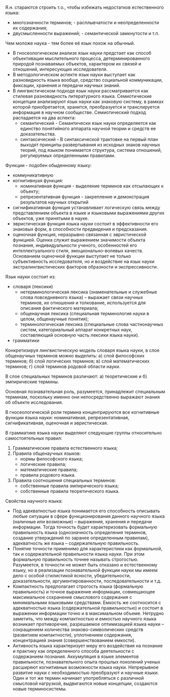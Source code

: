 Я.н. стараются строить т.о., чтобы избежать недостатков естественного языка:
- многозначности терминов; - расплывчатости и неопределенности их содержания;
- двусмысленности выражений; - семантической замкнутости и т.п.

Чем моложе наука - тем более её язык похож на обычный.

- В гносеологическом анализе язык науки предстает как способ объективации мыслительного процесса, детерминированного природой познаваемых объектов, характером их связей и отношений, интересующих исследователя.
- В методологическом аспекте язык науки выступает как разновидность языка вообще, средство социальной коммуникации, фиксации, хранения и передачи научных знаний.
- В лингвистическом подходе язык науки рассматривается как стилевая разновидность литературного языка. Семиотические концепции анализируют язык науки как знаковую систему, в рамках которой приобретается, хранится, преобразуется и транслируется информация в научном сообществе. Семиотический подход распадается на два аспекта: 
    - семантический - Семантически язык науки определяется как единство понятийного аппарата научной теории и средств ее доказательства.
    - синтаксический - В синтаксической трактовке на первый план выходят принципы развертывания из исходных знаков научных теорий, под языком понимается структура, система отношений, регулируемых определенными правилами.

Функции - подобен обыденному языку:
- коммуникативную 
- когнитивнуая функция:
    - номинативная функция - выделение терминов как отсылающих к объекту;
    - репрезентативная функция - закрепление и демонстрация результатов научных открытий
- сигнификативная функция устанавливает логическую связь между представлением объекта в языке и языковыми выражениями других объектов, уже принятыми в науке.
- эвристическая функция языка науки состоит в эффективности его знаковых форм, в способности предвидения и предсказания.
- оценочная функция, неразрывно связанная с эвристической функцией. Оценка служит выражением значимости объекта познания, индивидуальности ученого, особенностей его интеллектуального стиля, эмоционально-волевых качеств. Основанием оценочной функции выступает не только субъективность исследователя, но и воздействие на язык науки экстралингвистических факторов образности и экспрессивности.

Язык науки состоит из:
- словаря (лексики)
    - нетерминологическая лексика (знаменательные и служебные слова повседневного языка) – выражает связи научных терминов, их отношения и толкование, используется для описания фактического материала;
    - общенаучная лексика (специальная терминология науки в целом, общенаучные понятия);
    - терминологическая лексика (специальные слова частнонаучных систем, категориальный аппарат конкретных наук, составляющий основную часть лексики языка науки).
- грамматики

Конкретизируя лингвистическую модель словаря языка науки, в слое общенаучных терминов можно выделить:
а) слой философских терминов;
б) слой логических терминов;
в) слой математических терминов;
г) слой терминов родовой области науки.

В слое специальных терминов различают: а) теоретические и б) эмпирические термины.

Основная познавательная роль, разумеется, принадлежит специальным терминам, поскольку именно они непосредственно выражают знания об объекте исследования.

В гносеологической роли термина концентрируются все когнитивные функции языка науки: номинативная, репрезентативная, сигнификативная, оценочная и эвристическая.

В грамматике языка науки выделяют следующие группы относительно самостоятельных правил:
1. Грамматические правила естественного языка;
2. Правила общенаучных языков:
    - нормы философского языка;
    - логические правила;
    - математические правила;
    - правила родового языка.
3. Правила соотношения специальных терминов:
    - собственные правила эмпирического языка;
    - собственные правила теоретического языка.

Свойства научного языка:
- Под адекватностью языка понимается его способность описывать любые ситуации в сфере функционирования данного научного языка (наличные или возможные) – выражения, хранения и передачи информации. Тогда точность будет характеризовать формальную правильность языка (однозначность определения терминов, создание утверждений по заранее определенным правилам), адекватность же языка – содержательную правильность.
- Понятие точности применимо для характеристики как формальной, так и содержательной правильности языка науки. При этом формальную правильность точнее называть строгостью. Разумеется, в точности не может быть отказано и естественному языку, но в реализации познавательной функции науки мы имеем дело с особой стилистикой ясности, убедительности, доказательности, аргументированности, последовательности и т.д.
- Компактность предполагает строгость языка (формальную правильность) и точное выражение информации, совмещающее максимальное сохранение смыслового содержания с минимальными языковыми средствами. Емкость же соотносится с адекватностью языка (содержательной правильностью) и состоит в выражении информации точно и в максимальном объеме. Нетрудно заметить, что между компактностью и емкостью научного языка возникает противоречие, разрешаемое оптимизацией языка науки – сокращением количества знаково-символических средств (развитием компактности), уплотнением содержания, концентрацией знания (совершенствованием емкости).
- Активность языка характеризует меру его воздействия на познание и практику как определенного способа деятельности с содержанием познания. Аккумуляция в языке элементов правильности, познавательного опыта прошлых поколений ученых расширяют когнитивные возможности языка науки. Непрерывное развитие науки с необходимостью преобразуют и научные языки. Один и тот же термин начинает употребляться с различной смысловой нагрузкой, выдвигаются новые концепции, создаются новые терминосистемы.